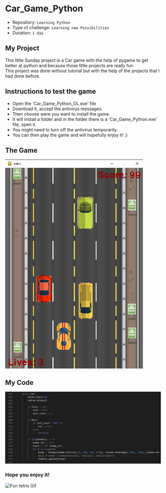 # Car_Game_Python

- Repository: `Learning Python`
- Type of challenge:  `Learning new Possibilities`
- Duration: `1 day`

## My Project
This little Sunday project is a Car game with the help of pygame to get better at python and because those little projects are really fun.   
This project was done without tutorial but with the help of the projects that I had done before. 

## Instructions to test the game
- Open the 'Car_Game_Python_DL.exe' file
- Download it, accept the antivirus messages.
- Then choose were you want to install the game.
- It will install a folder and in the folder there is a 'Car_Game_Python.exe' file, open it.
- You might need to turn off the antivirus temporarily.
- You can then play the game and will hopefully enjoy it! ;)

## The Game 

![Screenshot of the game](assets/game_screen.png)

## My Code

![Project Model](assets/code_screen.png)

### Hope you enjoy it! 

![Fun tetris Gif](https://media4.giphy.com/media/cgCMnZr84zE40/giphy.gif?cid=ecf05e47xt5exitzv06bpe3weuldwl4uugcsg3a3xntjvren&rid=giphy.gif)